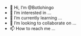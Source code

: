 - 👋 Hi, I’m @Botlohingo
- 👀 I’m interested in ...
- 🌱 I’m currently learning ...
- 💞️ I’m looking to collaborate on ...
- 📫 How to reach me ...

<!---
Botlohingo/Botlohingo is a ✨ special ✨ repository because its `README.md` (this file) appears on your GitHub profile.
You can click the Preview link to take a look at your changes.
--->
